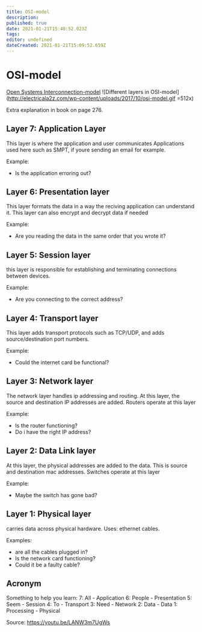 ```yaml
---
title: OSI-model
description: 
published: true
date: 2021-01-21T15:40:52.023Z
tags: 
editor: undefined
dateCreated: 2021-01-21T15:09:52.659Z
---
```


# OSI-model
[Open Systems Interconnection-model](https://en.wikipedia.org/wiki/OSI-model) 
![Different layers in OSI-model](http://electricala2z.com/wp-content/uploads/2017/10/osi-model.gif =512x)

Extra explanation in book on page 276.

## Layer 7: Application Layer
This layer is where the application and user communicates
Applications used here such as SMPT, if youre sending an email for example.

Example:
- Is the application erroring out?
    
## Layer 6: Presentation layer
 This layer formats the data in a way the reciving application can understand it. This layer can also encrypt and decrypt data if needed

Example:
- Are you reading the data in the same order that you wrote it?

## Layer 5: Session layer
this layer is responsible for establishing and terminating connections between devices.

Example:
- Are you connecting to the correct address?

## Layer 4: Transport layer
This layer adds transport protocols such as TCP/UDP, and adds source/destination
port numbers.

Example:
- Could the internet card be functional?

## Layer 3: Network layer
The network layer handles ip addressing and routing. At this layer, the source
and destination IP addresses are added.
Routers operate at this layer

Example:
- Is the router functioning?
- Do i have the right IP address?

## Layer 2: Data Link layer
At this layer, the physical addresses are added to the data. This is source and
destination mac addresses.
Switches operate at this layer

Example:
- Maybe the switch has gone bad?

## Layer 1: Physical layer
carries data across physical hardware.
Uses: ethernet cables.

Examples:
- are all the cables plugged in?
- Is the network card functioning?
- Could it be a faulty cable?

## Acronym
Something to help you learn:
7: All - Application
6: People	- Presentation
5: Seem	- Session
4: To	- Transport
3: Need	- Network
2: Data	- Data
1: Processing	- Physical

Source: https://youtu.be/LANW3m7UgWs